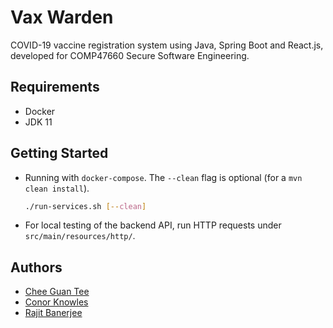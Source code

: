 # Vax Warden

COVID-19 vaccine registration system using Java, Spring Boot and React.js, developed for COMP47660 Secure Software Engineering.

## Requirements

- Docker
- JDK 11

## Getting Started

- Running with `docker-compose`. The `--clean` flag is optional (for a `mvn clean install`).

  ```bash
  ./run-services.sh [--clean]
  ```

- For local testing of the backend API, run HTTP requests under `src/main/resources/http/`.

## Authors

- [Chee Guan Tee](https://www.jasontcg.com)
- [Conor Knowles](https://conorknowles.com)
- [Rajit Banerjee](https://rajitbanerjee.com)
